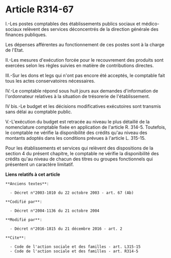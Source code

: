 # Article R314-67

I.-Les postes comptables des établissements publics sociaux et médico-sociaux relèvent des services déconcentrés de la
direction générale des finances publiques. 

Les dépenses afférentes au fonctionnement de ces postes sont à la charge de l'Etat. 

II.-Les mesures d'exécution forcée pour le recouvrement des produits sont exercées selon les règles suivies en matière de
contributions directes. 

III.-Sur les dons et legs qui n'ont pas encore été acceptés, le comptable fait tous les actes conservatoires nécessaires. 

IV.-Le comptable répond sous huit jours aux demandes d'information de l'ordonnateur relatives à la situation de trésorerie de
l'établissement. 

IV bis.-Le budget et les décisions modificatives exécutoires sont transmis sans délai au comptable public.   

V.-L'exécution du budget est retracée au niveau le plus détaillé de la nomenclature comptable fixée en application de
l'article R. 314-5. Toutefois, le comptable ne vérifie la disponibilité des crédits qu'au niveau des montants adoptés dans
les conditions prévues à l'article L. 315-15.

Pour les établissements et services qui relèvent des dispositions de la section 4 du présent chapitre, le comptable ne
vérifie la disponibilité des crédits qu'au niveau de chacun des titres ou groupes fonctionnels qui présentent un caractère
limitatif.

**Liens relatifs à cet article**

	**Anciens textes**:

	  - Décret n°2003-1010 du 22 octobre 2003 - art. 67 (Ab)

	**Codifié par**:

	  - Décret n°2004-1136 du 21 octobre 2004

	**Modifié par**:

	  - Décret n°2016-1815 du 21 décembre 2016 - art. 2

	**Cite**:

	  - Code de l'action sociale et des familles - art. L315-15
	  - Code de l'action sociale et des familles - art. R314-5
